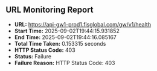## URL Monitoring Report

- **URL:** https://api-gw1-prod1.fisglobal.com/gw/v1/health
- **Start Time:** 2025-09-02T19:44:15.931852
- **End Time:** 2025-09-02T19:44:16.085167
- **Total Time Taken:** 0.153315 seconds
- **HTTP Status Code:** 403
- **Status:** Failure
- **Failure Reason:** HTTP Status Code: 403
